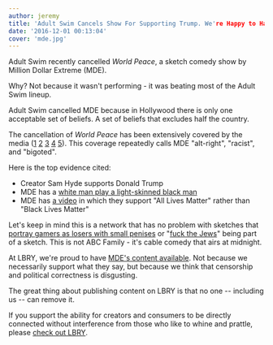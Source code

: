```yaml
---
author: jeremy
title: 'Adult Swim Cancels Show For Supporting Trump. We're Happy to Have Them.'
date: '2016-12-01 00:13:04'
cover: 'mde.jpg'
---
```

Adult Swim recently cancelled *World Peace*, a sketch comedy show by Million Dollar Extreme (MDE).

Why? Not because it wasn't performing - it was beating most of the Adult Swim lineup.

Adult Swim cancelled MDE because in Hollywood there is only one acceptable set of beliefs. A set of beliefs that excludes half the country.

The cancellation of *World Peace* has been extensively covered by the media ([1](http://www.rollingstone.com/tv/news/adult-swim-cancels-controversial-million-dollar-extreme-w454098) [2](http://www.avclub.com/article/adult-swim-cancels-alt-right-sketch-show-million-d-246917) [3](http://splitsider.com/2016/12/adult-swim-cancels-its-alt-right-show-million-dollar-extreme/) [4](http://www.huffingtonpost.com/entry/million-dollar-extreme-canceled_us_5846d60ce4b02f60b024d57a) [5](http://flavorwire.com/595176/adult-swim-axes-alt-right-show-million-dollar-extreme-presents-world-peace)). This coverage repeatedly calls MDE "alt-right", "racist", and "bigoted".

Here is the top evidence cited:

  - Creator Sam Hyde supports Donald Trump
  - MDE has a [white man play a light-skinned black man](https://www.youtube.com/watch?v=ut6GZVZFk6A)
  - MDE has [a video](https://www.youtube.com/watch?v=js0JutcAJj0) in which they support "All Lives Matter" rather than "Black Lives Matter"

Let's keep in mind this is a network that has no problem with sketches that [portray gamers as losers with small penises](https://www.youtube.com/watch?v=A21wxZKiao8) or "[fuck the Jews](https://www.youtube.com/watch?v=UghYCVZAjbM)" being part of a sketch. This is not ABC Family - it's cable comedy that airs at midnight.

At LBRY, we're proud to have [MDE's content available](https://lbry.io/news/mde-on-lbry). Not because we necessarily support what they say, but because we think that censorship and political correctness is disgusting.

The great thing about publishing content on LBRY is that no one -- including us -- can remove it.

If you support the ability for creators and consumers to be directly connected without interference from those who like to whine and prattle, please [check out LBRY](https://lbry.io/get).
